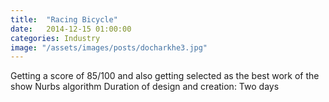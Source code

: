 ```yaml
---
title:  "Racing Bicycle"
date:   2014-12-15 01:00:00
categories: Industry
image: "/assets/images/posts/docharkhe3.jpg"
---
```

Getting a score of 85/100 and also getting selected as the best work of the show
Nurbs algorithm
Duration of design and creation: Two days